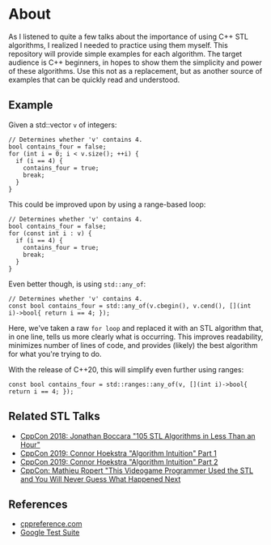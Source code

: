 # About
As I listened to quite a few talks about the importance of using C++ STL algorithms, I realized I needed to practice using them myself. This repository will provide simple examples for each algorithm. The target audience is C++ beginners, in hopes to show them the simplicity and power of these algorithms. Use this not as a replacement, but as another source of examples that can be quickly read and understood.

## Example
Given a std::vector ```v``` of integers:

```
// Determines whether 'v' contains 4.
bool contains_four = false;
for (int i = 0; i < v.size(); ++i) {
  if (i == 4) { 
    contains_four = true;
    break;
  }
}
```
This could be improved upon by using a range-based loop:
```
// Determines whether 'v' contains 4.
bool contains_four = false;
for (const int i : v) {
  if (i == 4) {
    contains_four = true;
    break;
  }
}
```

Even better though, is using ```std::any_of```: 

```
// Determines whether 'v' contains 4.
const bool contains_four = std::any_of(v.cbegin(), v.cend(), [](int i)->bool{ return i == 4; });
```

Here, we've taken a raw ```for loop``` and replaced it with an STL algorithm that, in one line, tells us more clearly what is occurring. This improves readability, minimizes number of lines of code, and provides (likely) the best algorithm for what you're trying to do.

With the release of C++20, this will simplify even further using ranges:
```
const bool contains_four = std::ranges::any_of(v, [](int i)->bool{ return i == 4; }); 
```

## Related STL Talks
- [CppCon 2018: Jonathan Boccara "105 STL Algorithms in Less Than an Hour"](https://www.youtube.com/watch?v=2olsGf6JIkU&t=2459s)
- [CppCon 2019: Connor Hoekstra "Algorithm Intuition" Part 1](https://www.youtube.com/watch?v=pUEnO6SvAMo)
- [CppCon 2019: Connor Hoekstra "Algorithm Intuition" Part 2](https://www.youtube.com/watch?v=sEvYmb3eKsw)
- [CppCon: Mathieu Ropert "This Videogame Programmer Used the STL and You Will Never Guess What Happened Next](https://www.youtube.com/watch?v=6hC9IxqdDDw)

## References
- [cppreference.com](https://en.cppreference.com/w/cpp/algorithm)
- [Google Test Suite](https://github.com/google/googletest)
